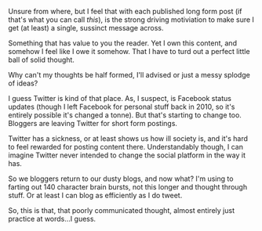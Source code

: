 Unsure from where, but I feel that with each published long form post (if that's what you can call *this*), is the strong driving motiviation to make sure I get (at least) a single, sussinct message across. 

Something that has value to you the reader. Yet I own this content, and somehow I feel like I owe it somehow. That I have to turd out a perfect little ball of solid thought.

Why can't my thoughts be half formed, I'll advised or just a messy splodge of ideas?

I guess Twitter is kind of that place. As, I suspect, is Facebook status updates (though I left Facebook for personal stuff back in 2010, so it's entirely possible it's changed a tonne). But that's starting to change too. Bloggers are leaving Twitter for short form postings. 

Twitter has a sickness, or at least shows us how ill society is, and it's hard to feel rewarded for posting content there. Understandably though, I can imagine Twitter never intended to change the social platform in the way it has. 

So we bloggers return to our dusty blogs, and now what? I'm using to farting out 140 character brain bursts, not this longer and thought through stuff. Or at least I can blog as efficiently as I do tweet. 

So, this is that, that poorly communicated thought, almost entirely just practice at words…I guess.